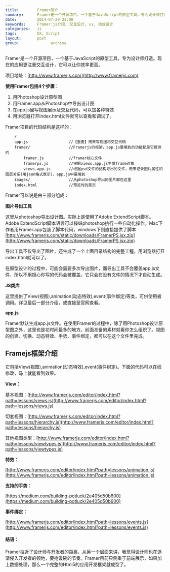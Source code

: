```yaml
---
title:        Framer简介
summary:      Framer是一个开源项目，一个基于JavaScript的原型工具，专为设计师打造。现在的应用更注重交互设计，它可以让你效率更高。
date:         2014-07-29 22:00
keywords:     Framer.js介绍, 交互设计, ux, 动效设计
categories:   js
tags:         UX, Script
layout:       post
group:				archive
---
```



Framer是一个开源项目，一个基于JavaScript的原型工具，专为设计师打造。现在的应用更注重交互设计，它可以让你效率更高。

项目地址：[http://www.framerjs.com](http://www.framerjs.com)

**使用Framer包括4个步骤：**

1. 用Photoshop设计原型图
2. 用Framer.app从Photoshop中导出设计图
3. 在app.js里写视图展示及交互代码，可以加各种特效
4. 用浏览器打开index.html文件就可以查看和调试了。


Framer项目的代码结构是这样的：

		/
		app.js					//【重要】用来写视图和交互代码
		framer/             	//Framerjs的框架，app.js里用到的功能都是它提供的
			framer.js			//framer核心文件
			framerps.js			//根据views.app.js生成frame对象
			views.app.js		//根据psd文件的结构导出的文件，用来记录图片属性和图层关系(用json格式表示)，app.js中要用到
		images/             	//从photoshop导出的图片都在这里
		index.html         		//预览时的首页

Framer可以说是由三部分组成：

**图片导出工具**

这里从photoshop导出设计图。实际上是使用了Adobe ExtendScript脚本。Adobe ExtendScript脚本语言可以操纵photoshop执行一些自动化操作。Mac下作者用Framer.app包装了脚本代码，windows下则直接提供了脚本
[http://www.framerjs.com/static/downloads/FramerPS.jsx.zip](http://www.framerjs.com/static/downloads/FramerPS.jsx.zip)

导出工具不仅导出了图片，还生成了一个上面目录结构的完整工程，用浏览器打开index.html就可以了。

在原型设计的过程中，可能会需要多次导出图片，而导出工具不会覆盖app.js文件，所以不用担心你写的代码会被覆盖。它只会在没有文件的情况下才自动生成。

**JS类库**

这里提供了View(视图),animation(动态特效),event(事件绑定)等类，可供使用者调用。详见最后一部分介绍，或直接至官网查看。

**app.js**

Framer默认生成app.js文件。在使用Framer的过程中，除了用Photoshop设计原型图之外，这里也是花时间最多的地方。前面准备的素材就看你怎么组织了。视图的创建、切换、动态特效、手势、事件绑定，都可以在这个文件里完成。

## Framejs框架介绍

它包括View(视图),animation(动态特效),event(事件绑定)。下面的代码可以在线修改，马上就能看到效果。

**View：**

基本视图：[http://www.framerjs.com/editor/index.html?path=lessons/views.js](http://www.framerjs.com/editor/index.html?path=lessons/views.js)

切套视图：[http://www.framerjs.com/editor/index.html?path=lessons/hierarchy.js](http://www.framerjs.com/editor/index.html?path=lessons/hierarchy.js)

其他视图类型：[http://www.framerjs.com/editor/index.html?path=lessons/viewtypes.js](http://www.framerjs.com/editor/index.html?path=lessons/viewtypes.js)

**特效：**

[http://www.framerjs.com/editor/index.html?path=lessons/animation.js](http://www.framerjs.com/editor/index.html?path=lessons/animation.js)

**支持的手势：**

[https://medium.com/building-potluck/2e405d50b600](https://medium.com/building-potluck/2e405d50b600)

**事件绑定：**

[http://www.framerjs.com/editor/index.html?path=lessons/events.js](http://www.framerjs.com/editor/index.html?path=lessons/events.js)

#### 结语：

Framer拉近了设计师与开发者的距离，从另一个层面来讲，我觉得设计师也在逐渐侵入开发者的领地，要抢饭碗的节奏。Framer目前只侧重于前端展示，如果加上数据处理，那么一个完整的Html5的应用开发框架就成型了。